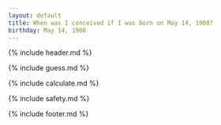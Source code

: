 ```yaml
---
layout: default
title: When was I conceived if I was born on May 14, 1908?
birthday: May 14, 1908
---
```


{% include header.md %}

{% include guess.md %}

{% include calculate.md %}

{% include safety.md %}

{% include footer.md %}



